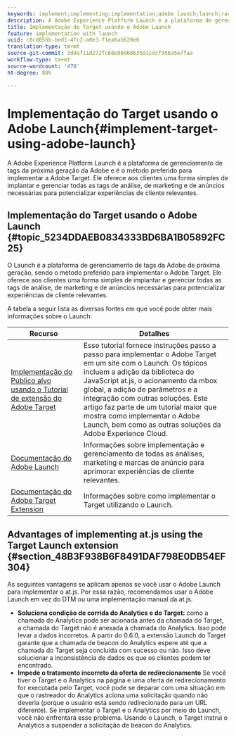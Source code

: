 ```yaml
---
keywords: implement;implementing;implementation;adobe launch;launch;race;redirect;experience platform launch
description: A Adobe Experience Platform Launch é a plataforma de gerenciamento de tags da próxima geração da Adobe e é o método preferido para implementar a Adobe Target. Ele oferece aos clientes uma forma simples de implantar e gerenciar todas as tags de análise, de marketing e de anúncios necessárias para potencializar experiências de cliente relevantes.
title: Implementação do Target usando o Adobe Launch
feature: implementation with launch
uuid: c8cd855b-bed1-4fc2-a0e3-f1ea6ab620e6
translation-type: tm+mt
source-git-commit: 3ddaf11d272fc68e98d6063591cdcf956a5e7faa
workflow-type: tm+mt
source-wordcount: '470'
ht-degree: 80%

---
```



# Implementação do Target usando o Adobe Launch{#implement-target-using-adobe-launch}

A Adobe Experience Platform Launch é a plataforma de gerenciamento de tags da próxima geração da Adobe e é o método preferido para implementar a Adobe Target. Ele oferece aos clientes uma forma simples de implantar e gerenciar todas as tags de análise, de marketing e de anúncios necessárias para potencializar experiências de cliente relevantes.

## Implementação do Target usando o Adobe Launch {#topic_5234DDAEB0834333BD6BA1B05892FC25}

O Launch é a plataforma de gerenciamento de tags da Adobe de próxima geração, sendo o método preferido para implementar o Adobe Target. Ele oferece aos clientes uma forma simples de implantar e gerenciar todas as tags de análise, de marketing e de anúncios necessárias para potencializar experiências de cliente relevantes.

A tabela a seguir lista as diversas fontes em que você pode obter mais informações sobre o Launch:

| Recurso | Detalhes |
|--- |--- |
| [Implementação do Público alvo usando o Tutorial de extensão do Adobe Target](https://docs.adobe.com/content/help/en/experience-cloud/implementing-in-websites-with-launch/implement-solutions/target.html) | Esse tutorial fornece instruções passo a passo para implementar o Adobe Target em um site com o Launch. Os tópicos incluem a adição da biblioteca do JavaScript at.js, o acionamento da mbox global, a adição de parâmetros e a integração com outras soluções. Este artigo faz parte de um tutorial maior que mostra como implementar o Adobe Launch, bem como as outras soluções da Adobe Experience Cloud. |
| [Documentação do Adobe Launch](https://docs.adobe.com/content/help/en/launch/using/intro/get-started/quick-start.html) | Informações sobre implementação e gerenciamento de todas as análises, marketing e marcas de anúncio para aprimorar experiências de cliente relevantes. |
| [Documentação do Adobe Target Extension](https://docs.adobe.com/content/help/en/launch/using/extensions-ref/adobe-extension/target-extension/overview.html) | Informações sobre como implementar o Target utilizando o Launch. |

## Advantages of implementing at.js using the Target Launch extension {#section_48B3F938B6F8491DAF798E0DB54EF304}

As seguintes vantagens se aplicam apenas se você usar o Adobe Launch para implementar o at.js. Por essa razão, recomendamos usar o Adobe Launch em vez do DTM ou uma implementação manual da at.js.

* **Soluciona condição de corrida do Analytics e do Target:** como a chamada do Analytics pode ser acionada antes da chamada do Target, a chamada do Target não é anexada à chamada do Analytics. Isso pode levar a dados incorretos. A partir do 0.6.0, a extensão Launch do Target garante que a chamada de beacon do Analytics espere até que a chamada do Target seja concluída com sucesso ou não. Isso deve solucionar a inconsistência de dados os que os clientes podem ter encontrado.
* **Impede o tratamento incorreto da oferta de redirecionamento** Se você tiver o Target e o Analytics na página e uma oferta de redirecionamento for executada pelo Target, você pode se deparar com uma situação em que o rastreador do Analytics aciona uma solicitação quando não deveria (porque o usuário está sendo redirecionado para um URL diferente). Se implementar o Target e o Analytics por meio do Launch, você não enfrentará esse problema. Usando o Launch, o Target instrui o Analytics a suspender a solicitação de beacon do Analytics.
